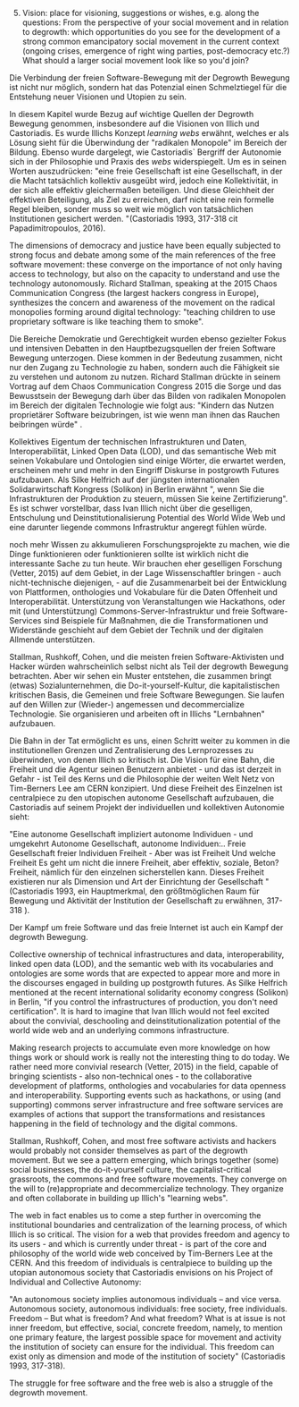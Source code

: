 5. Vision: place for visioning, suggestions or wishes, e.g. along the questions: From the perspective of your social movement and in relation to degrowth: which opportunities do you see for the development of a strong common emancipatory social movement in the current context (ongoing crises, emergence of right wing parties, post-democracy etc.?) What should a larger social movement look like so you'd join?

Die Verbindung der freien Software-Bewegung mit der Degrowth Bewegung ist nicht nur möglich, sondern hat das Potenzial einen Schmelztiegel für die Entstehung neuer Visionen und Utopien zu sein.

In diesem Kapitel wurde Bezug auf wichtige Quellen der Degrowth Bewegung genommen, insbesondere auf die Visionen von Illich und Castoriadis. Es wurde Illichs Konzept *learning webs* erwähnt, welches er als Lösung sieht für die Überwindung der "radikalen Monopole" im Bereich der Bildung. Ebenso wurde dargelegt, wie Castoriadis` Bergriff der Autonomie sich in der Philosophie und Praxis des *webs* widerspiegelt. Um es in seinen Worten auszudrücken: "eine freie Gesellschaft ist eine Gesellschaft, in der die Macht tatsächlich kollektiv ausgeübt wird, jedoch eine Kollektivität, in der sich alle effektiv gleichermaßen beteiligen. Und diese Gleichheit der effektiven Beteiligung, als Ziel zu erreichen, darf nicht eine rein formelle Regel bleiben, sonder muss so weit wie möglich von tatsächlichen Institutionen gesichert werden. "(Castoriadis 1993, 317-318 cit Papadimitropoulos, 2016).

The dimensions of democracy and justice have been equally subjected to strong focus and debate among some of the main references of the free software movement: these converge on the importance of not only having access to technology, but also on the capacity to understand and use the technology autonomously. Richard Stallman, speaking at the 2015 Chaos Communication Congress (the largest hackers congress in Europe), synthesizes the concern and awareness of the movement on the radical monopolies forming around digital technology: "teaching children to use proprietary software is like teaching them to smoke".

Die Bereiche Demokratie und Gerechtigkeit wurden ebenso gezielter Fokus und intensiven Debatten in den Hauptbezugsquellen der freien Software Bewegung unterzogen. Diese kommen in der Bedeutung zusammen, nicht nur den Zugang zu Technologie zu haben, sondern auch die Fähigkeit sie zu verstehen und autonom zu nutzen. Richard Stallman drückte in seinem Vortrag auf dem Chaos Communication Congress 2015 die Sorge und das Bewusstsein der Bewegung darh über das Bilden von radikalen Monopolen im Bereich der digitalen Technologie wie folgt aus: "Kindern das Nutzen proprietärer Software beizubringen, ist wie wenn man ihnen das  Rauchen beibringen würde" .

Kollektives Eigentum der technischen Infrastrukturen und Daten, Interoperabilität, Linked Open Data (LOD), und das semantische Web mit seinen Vokabulare und Ontologien sind einige Wörter, die erwartet werden, erscheinen mehr und mehr in den Eingriff Diskurse in postgrowth Futures aufzubauen. Als Silke Helfrich auf der jüngsten internationalen Solidarwirtschaft Kongress (Solikon) in Berlin erwähnt ", wenn Sie die Infrastrukturen der Produktion zu steuern, müssen Sie keine Zertifizierung". Es ist schwer vorstellbar, dass Ivan Illich nicht über die geselligen, Entschulung und Deinstitutionalisierung Potential des World Wide Web und eine darunter liegende commons Infrastruktur angeregt fühlen würde.

noch mehr Wissen zu akkumulieren Forschungsprojekte zu machen, wie die Dinge funktionieren oder funktionieren sollte ist wirklich nicht die interessante Sache zu tun heute. Wir brauchen eher geselligen Forschung (Vetter, 2015) auf dem Gebiet, in der Lage Wissenschaftler bringen - auch nicht-technische diejenigen, - auf die Zusammenarbeit bei der Entwicklung von Plattformen, onthologies und Vokabulare für die Daten Offenheit und Interoperabilität. Unterstützung von Veranstaltungen wie Hackathons, oder mit (und Unterstützung) Commons-Server-Infrastruktur und freie Software-Services sind Beispiele für Maßnahmen, die die Transformationen und Widerstände geschieht auf dem Gebiet der Technik und der digitalen Allmende unterstützen.

Stallman, Rushkoff, Cohen, und die meisten freien Software-Aktivisten und Hacker würden wahrscheinlich selbst nicht als Teil der degrowth Bewegung betrachten. Aber wir sehen ein Muster entstehen, die zusammen bringt (etwas) Sozialunternehmen, die Do-it-yourself-Kultur, die kapitalistischen kritischen Basis, die Gemeinen und freie Software Bewegungen. Sie laufen auf den Willen zur (Wieder-) angemessen und decommercialize Technologie. Sie organisieren und arbeiten oft in Illichs "Lernbahnen" aufzubauen.

Die Bahn in der Tat ermöglicht es uns, einen Schritt weiter zu kommen in die institutionellen Grenzen und Zentralisierung des Lernprozesses zu überwinden, von denen Illich so kritisch ist. Die Vision für eine Bahn, die Freiheit und die Agentur seinen Benutzern anbietet - und das ist derzeit in Gefahr - ist Teil des Kerns und die Philosophie der weiten Welt Netz von Tim-Berners Lee am CERN konzipiert. Und diese Freiheit des Einzelnen ist centralpiece zu den utopischen autonome Gesellschaft aufzubauen, die Castoriadis auf seinem Projekt der individuellen und kollektiven Autonomie sieht:

"Eine autonome Gesellschaft impliziert autonome Individuen - und umgekehrt Autonome Gesellschaft, autonome Individuen:.. Freie Gesellschaft freier Individuen Freiheit - Aber was ist Freiheit Und welche Freiheit Es geht um nicht die innere Freiheit, aber effektiv, soziale, Beton? Freiheit, nämlich für den einzelnen sicherstellen kann. Dieses Freiheit existieren nur als Dimension und Art der Einrichtung der Gesellschaft "(Castoriadis 1993, ein Hauptmerkmal, den größtmöglichen Raum für Bewegung und Aktivität der Institution der Gesellschaft zu erwähnen, 317-318 ).

Der Kampf um freie Software und das freie Internet ist auch ein Kampf der degrowth Bewegung.

 

 



Collective ownership of technical infrastructures and data, interoperability, linked open data (LOD), and the semantic web with its vocabularies and ontologies are some words that are expected to appear more and more in the discourses engaged in building up postgrowth futures. As Silke Helfrich mentioned at the recent international solidarity economy congress (Solikon) in Berlin, "if you control the infrastructures of production, you don't need certification". It is hard to imagine that Ivan Illich would not feel excited about the convivial, deschooling and deinstitutionalization potential of the world wide web and an underlying commons infrastructure.

Making research projects to accumulate even more knowledge on how things work or should work is really not the interesting thing to do today. We rather need more convivial research (Vetter, 2015) in the field, capable of bringing scientists - also non-technical ones - to the collaborative development of platforms, onthologies and vocabularies for data openness and interoperability. Supporting events such as hackathons, or using (and supporting) commons server infrastructure and free software services are examples of actions that support the transformations and resistances happening in the field of technology and the digital commons.

Stallman, Rushkoff, Cohen, and most free software activists and hackers would probably not consider themselves as part of the degrowth movement. But we see a pattern emerging, which brings together (some) social businesses, the do-it-yourself culture, the capitalist-critical grassroots, the commons and free software movements. They converge on the will to (re)appropriate and decommercialize technology. They organize and often collaborate in building up Illich's "learning webs".

The web in fact enables us to come a step further in overcoming the institutional boundaries and centralization of the learning process, of which Illich is so critical. The vision for a web that provides freedom and agency to its users - and which is currently under threat - is part of the core and philosophy of the world wide web conceived by Tim-Berners Lee at the CERN. And this freedom of individuals is centralpiece to building up the utopian autonomous society that Castoriadis envisions on his Project of Individual and Collective Autonomy:

"An autonomous society implies autonomous individuals – and vice versa. Autonomous society, autonomous individuals: free society, free individuals. Freedom – But what is freedom? And what freedom? What is at issue is not inner freedom, but effective, social, concrete freedom, namely, to mention one primary feature, the largest possible space for movement and activity the institution of society can ensure for the individual. This freedom can exist only as dimension and mode of the institution of society" (Castoriadis 1993, 317-318).

The struggle for free software and the free web is also a struggle of the degrowth movement.
